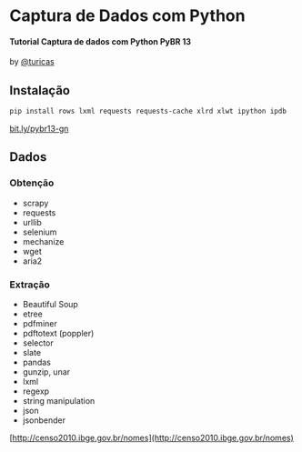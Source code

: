 # Captura de Dados com Python

#### Tutorial Captura de dados com Python PyBR 13

by [@turicas](https://github.com/turicas)


## Instalação

```bash
pip install rows lxml requests requests-cache xlrd xlwt ipython ipdb
```

[bit.ly/pybr13-gn](bit.ly/pybr13-gn)


## Dados


### Obtenção

* scrapy
* requests
* urllib
* selenium
* mechanize
* wget
* aria2


### Extração

* Beautiful Soup
* etree
* pdfminer
* pdftotext (poppler)
* selector
* slate
* pandas
* gunzip, unar
* lxml
* regexp
* string manipulation
* json
* jsonbender

[http://censo2010.ibge.gov.br/nomes](http://censo2010.ibge.gov.br/nomes)

